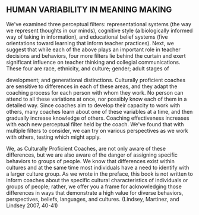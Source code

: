 ## HUMAN VARIABILITY IN MEANING MAKING

We've examined three perceptual filters: representational systems (the way we represent thoughts in our minds), cognitive style (a biologically informed way of taking in information), and educational belief systems (five orientations toward learning that inform teacher practices). Next, we suggest that while each of the above plays an important role in teacher decisions and behaviors, four more filters lie behind the curtain and exert significant influence on teacher thinking and collegial communications. These four are race, ethnicity, and culture; gender; adult stages of

development; and generational distinctions. Culturally proficient coaches are sensitive to differences in each of these areas, and they adapt the coaching process for each person with whom they work. No person can attend to all these variations at once, nor possibly know each of them in a detailed way. Since coaches aim to develop their capacity to work with others, many coaches learn about one of these variables at a time, and then gradually increase knowledge of others. Coaching effectiveness increases with each new perceptual filter held by the coach. We've found that with multiple filters to consider, we can try on various perspectives as we work with others, testing which might apply.

We, as Culturally Proficient Coaches, are not only aware of these differences, but we are also aware of the danger of assigning specific behaviors to groups of people. We know that differences exist within cultures and at the same time most individuals have a need to identify with a larger culture group. As we wrote in the preface, this book is not written to inform coaches about the specific cultural characteristics of individuals or groups of people; rather, we offer you a frame for acknowledging those differences in ways that demonstrate a high value for diverse behaviors, perspectives, beliefs, languages, and cultures. (Lindsey, Martinez, and Lindsey 2007, 40-41)